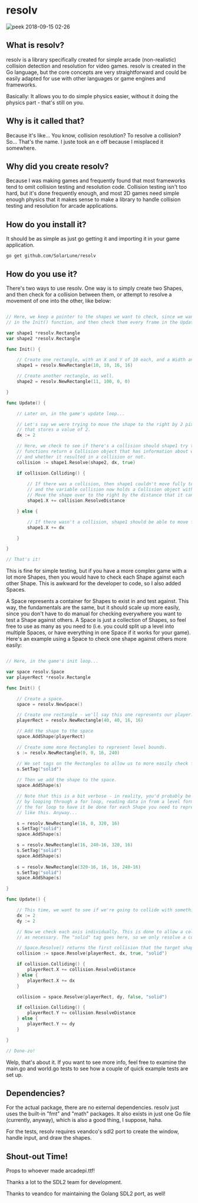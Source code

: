 
# resolv

![peek 2018-09-15 02-26](https://user-images.githubusercontent.com/4733521/45585063-0c3fa100-b893-11e8-93df-7a14be9992ae.gif)

## What is resolv?

resolv is a library specifically created for simple arcade (non-realistic) collision detection and resolution for video games. resolv is created in the Go language, but the core concepts are very straightforward and could be easily adapted for use with other languages or game engines and frameworks.

Basically: It allows you to do simple physics easier, without it doing the physics part - that's still on you.

## Why is it called that?

Because it's like... You know, collision resolution? To resolve a collision? So... That's the name. I juste took an e off because I misplaced it somewhere.

## Why did you create resolv?

Because I was making games and frequently found that most frameworks tend to omit collision testing and resolution code. Collision testing isn't too hard, but it's done frequently enough, and most 2D games need simple enough physics that it makes sense to make a library to handle collision testing and resolution for arcade applications.

## How do you install it?

It should be as simple as just go getting it and importing it in your game application.

`go get github.com/SolarLune/resolv`

## How do you use it?

There's two ways to use resolv. One way is to simply create two Shapes, and then check for a collision between them, or attempt to resolve a movement of one into the other, like below:

```go

// Here, we keep a pointer to the shapes we want to check, since we want to create them just once
// in the Init() function, and then check them every frame in the Update() function.

var shape1 *resolv.Rectangle
var shape2 *resolv.Rectangle

func Init() {

    // Create one rectangle, with an X and Y of 10 each, and a Width and Height of 16 each.
    shape1 = resolv.NewRectangle(10, 10, 16, 16)

    // Create another rectangle, as well.
    shape2 = resolv.NewRectangle(11, 100, 0, 0)

}

func Update() {

    // Later on, in the game's update loop...

    // Let's say we were trying to move the shape to the right by 2 pixels. We'll create a delta X movement variable
    // that stores a value of 2.
    dx := 2

    // Here, we check to see if there's a collision should shape1 try to move to the right by 10 pixels. The Resolve()
    // functions return a Collision object that has information about whether the attempted movement would work,
    // and whether it resulted in a collision or not.
    collision := shape1.Resolve(shape2, dx, true)

    if collision.Colliding() {
        
        // If there was a collision, then shape1 couldn't move fully to the right. It came into contact with shape2,
        // and the variable collision now holds a Collision object with helpful information, like how far it was able to move.
        // Move the shape over to the right by the distance that it can to come into full contact with shape2.
        shape1.X += collision.ResolveDistance

    } else {

        // If there wasn't a collision, shape1 should be able to move fully to the right, so we move it.
        shape1.X += dx

    }

}

// That's it!

```

This is fine for simple testing, but if you have a more complex game with a lot more Shapes, then you would have to check each Shape against each other Shape. This is awkward for the developer to code, so I also added Spaces. 

A Space represents a container for Shapes to exist in and test against. This way, the fundamentals are the same, but it should scale up more easily, since you don't have to do manual for checking everywhere you want to test a Shape against others. A Space is just a collection of Shapes, so feel free to use as many as you need to (i.e. you could split up a level into multiple Spaces, or have everything in one Space if it works for your game). Here's an example using a Space to check one shape against others more easily:

```go

// Here, in the game's init loop...

var space resolv.Space
var playerRect *resolv.Rectangle

func Init() {

    // Create a space.
    space = resolv.NewSpace()

    // Create one rectangle - we'll say this one represents our player.
    playerRect = resolv.NewRectangle(40, 40, 16, 16)

    // Add the shape to the space
    space.AddShape(playerRect)

    // Create some more Rectangles to represent level bounds.
    s := resolv.NewRectangle(0, 0, 16, 240)

    // We set tags on the Rectangles to allow us to more easily check for collisions by specific "type".
    s.SetTag("solid")
    
    // Then we add the shape to the space.
    space.AddShape(s)

    // Note that this is a bit verbose - in reality, you'd probably be loading the necessary data to construct the Shapes
    // by looping through a for loop, reading data in from a level format, like Tiled's TMX format. Then you'd just do it once in
    // the for loop to have it be done for each Shape you need to represent your level geometry, rather than hand-coding the shapes
    // like this. Anyway...

    s = resolv.NewRectangle(16, 0, 320, 16)
    s.SetTag("solid")
    space.AddShape(s)

    s = resolv.NewRectangle(16, 240-16, 320, 16)
    s.SetTag("solid")
    space.AddShape(s)
    
    s = resolv.NewRectangle(320-16, 16, 16, 240-16)
    s.SetTag("solid")
    space.AddShape(s)

}

func Update() {

    // This time, we want to see if we're going to collide with something moving down-right by 2 pixels on each axis.
    dx := 2
    dy := 2

    // Now we check each axis individually. This is done to allow a collision on one axis to not stop movement on the other
    // as necessary. The "solid" tag goes here, so we only resolve a collision against Shapes that have that tag.

    // Space.Resolve() returns the first collision that the target shape comes into contact with.
    collision := space.Resolve(playerRect, dx, true, "solid")

    if collision.Colliding() {
        playerRect.X += collision.ResolveDistance
    } else {
        playerRect.X += dx
    }

    collision = space.Resolve(playerRect, dy, false, "solid")

    if collision.Colliding() {
        playerRect.Y += collision.ResolveDistance
    } else {
        playerRect.Y += dy
    }

}

// Done-zo!

```

Welp, that's about it. If you want to see more info, feel free to examine the main.go and world.go tests to see how a couple of quick example tests are set up.

## Dependencies?

For the actual package, there are no external dependencies. resolv just uses the built-in "fmt" and "math" packages. It also exists in just one Go file (currently, anyway), which is also a good thing, I suppose, haha.

For the tests, resolv requires veandco's sdl2 port to create the window, handle input, and draw the shapes.

## Shout-out Time!

Props to whoever made arcadepi.ttf!

Thanks a lot to the SDL2 team for development.

Thanks to veandco for maintaining the Golang SDL2 port, as well!
